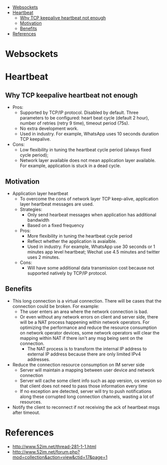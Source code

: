 - [Websockets](#websockets)
- [Heartbeat](#heartbeat)
  - [Why TCP keepalive heartbeat not enough](#why-tcp-keepalive-heartbeat-not-enough)
  - [Motivation](#motivation)
  - [Benefits](#benefits)
- [References](#references)

# Websockets


# Heartbeat
## Why TCP keepalive heartbeat not enough
* Pros:
  * Supported by TCP/IP protocol. Disabled by default. Three parameters to be configured: heart beat cycle (default 2 hour), number of retries (retry 9 time), timeout period (75s).
  * No extra development work.
  * Used in industry. For example, WhatsApp uses 10 seconds duration TCP keepalive.
* Cons:
  * Low flexibility in tuning the heartbeat cycle period (always fixed cycle period);
  * Network layer available does not mean application layer available. For example, application is stuck in a dead cycle.

## Motivation
  * Application layer heartbeat
    * To overcome the cons of network layer TCP keep-alive, application layer heartbeat messages are used.
    * Strategies:
      * Only send hearbeat messages when application has additional bandwidth
      * Based on a fixed frequency
    * Pros:
      * More flexibility in tuning the heartbeat cycle period
      * Reflect whether the application is avaialble.
      * Used in industry. For example, WhatsApp use 30 seconds or 1 minutes app level heartbeat; Wechat use 4.5 minutes and twitter uses 2 minutes.
    * Cons:
      * Will have some additional data transmission cost because not supported natively by TCP/IP protocol.

## Benefits
  * This long connection is a virtual connection. There will be cases that the connection could be broken. For example:
    * The user enters an area where the network connection is bad.
    * Or even without any network errors on client and server side, there will be a NAT process happening within network operators. For optimizing the performance and reduce the resource consumption on network operator devices, some network operators will clear the mapping within NAT if there isn't any msg being sent on the connection.
      * The NAT process is to transform the internal IP address to external IP address because there are only limited IPv4 addresses.
  * Reduce the connection resource consumption on IM server side
    * Server will maintain a mapping between user device and network connection
    * Server will cache some client info such as app version, os version so that client does not need to pass those information every time
    * If no exception are detected, server will try to push notifications along these corrupted long connection channels, wasting a lot of resources.
  * Notify the client to reconnect if not receiving the ack of heartbeat msgs after timeout.

# References
* http://www.52im.net/thread-281-1-1.html
* http://www.52im.net/forum.php?mod=collection&action=view&ctid=17&page=1